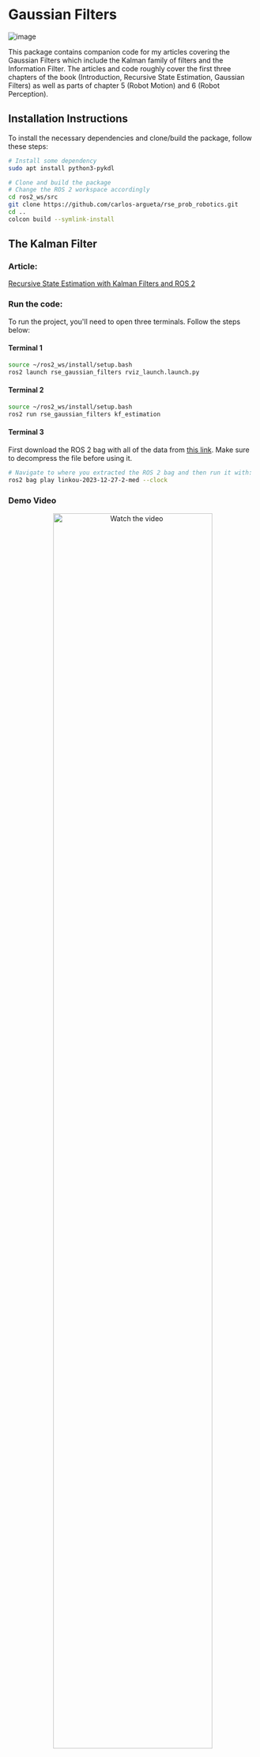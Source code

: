 # Gaussian Filters
![image](https://github.com/user-attachments/assets/7dc167fa-f68d-493b-8b64-ad75d00c681d)

This package contains companion code for my articles covering the Gaussian Filters which include the Kalman family of filters and the Information Filter. 
The articles and code roughly cover the first three chapters of the book (Introduction, Recursive State Estimation, Gaussian Filters) as well as parts of chapter 5 (Robot Motion) and 6 (Robot Perception).


## Installation Instructions

To install the necessary dependencies and clone/build the package, follow these steps:

```bash
# Install some dependency
sudo apt install python3-pykdl

# Clone and build the package
# Change the ROS 2 workspace accordingly
cd ros2_ws/src
git clone https://github.com/carlos-argueta/rse_prob_robotics.git
cd ..
colcon build --symlink-install
```

## The Kalman Filter
### Article:
[Recursive State Estimation with Kalman Filters and ROS 2](https://medium.com/@kidargueta/recursive-state-estimation-with-kalman-filters-and-ros-2-b869d3775357?source=friends_link&sk=7bfc399c3dc05e1e2143933f8c98046d
)

### Run the code:
To run the project, you'll need to open three terminals. Follow the steps below:
#### Terminal 1
```bash
source ~/ros2_ws/install/setup.bash
ros2 launch rse_gaussian_filters rviz_launch.launch.py
```

#### Terminal 2
```bash
source ~/ros2_ws/install/setup.bash
ros2 run rse_gaussian_filters kf_estimation
```

#### Terminal 3
First download the ROS 2 bag with all of the data from [this link](https://www.dropbox.com/scl/fi/tdxin6bzw01siucdv3kgv/linkou-2023-12-27-2-med.zip?rlkey=rcz93bhozjsdymcpn5dqz6rly&dl=0).
Make sure to decompress the file before using it.
```bash
# Navigate to where you extracted the ROS 2 bag and then run it with:
ros2 bag play linkou-2023-12-27-2-med --clock

```
### Demo Video
<div align="center">
  <a href="https://youtu.be/TPbO3kBygb4" target="_blank">
    <img src="https://img.youtube.com/vi/TPbO3kBygb4/0.jpg" alt="Watch the video" style="width:80%;height:auto;">
  </a>
</div>

## The Extended Kalman Filter

### Article
[Sensor Fusion with the Extended Kalman Filter in ROS 2](https://medium.com/@kidargueta/sensor-fusion-with-the-extended-kalman-filter-in-ros-2-d33dbab1829d?source=friends_link&sk=c0298555efc873e7bfecb20960f1791d
)
### Run the code:
To run the project, you'll need to open three terminals. Follow the steps below:
#### Terminal 1
```bash
source ~/ros2_ws/install/setup.bash
ros2 launch rse_gaussian_filters rviz_launch.launch.py
```

#### Terminal 2
Run one of the following commands depending on the version of the Extended Kalman Filter you want to try. There won’t be any output at first, until you play the ROS 2 bag.
```bash
source ~/ros2_ws/install/setup.bash

# Run only one of the lines below

# 3D state, basic velocity model
ros2 run rse_gaussian_filters ekf_estimation_3d_v1 

# 3D state, advanced velocity model
ros2 run rse_gaussian_filters ekf_estimation_3d_v2 

# 7D state, acceleration model, sensor fusion
ros2 run rse_gaussian_filters ekf_estimation_7d 

# 8D state, acceleration model, sensor fusion
ros2 run rse_gaussian_filters ekf_estimation_8d 
```

#### Terminal 3
First download the ROS 2 bag with all of the data from [this link](https://www.dropbox.com/scl/fi/tdxin6bzw01siucdv3kgv/linkou-2023-12-27-2-med.zip?rlkey=rcz93bhozjsdymcpn5dqz6rly&dl=0).
Make sure to decompress the file before using it.
```bash
# Navigate to where you extracted the ROS 2 bag and then run it with:
ros2 bag play linkou-2023-12-27-2-med --clock

```
### Demo Video
<div align="center">
  <a href="https://youtu.be/9p2swpHGr2w" target="_blank">
    <img src="https://img.youtube.com/vi/9p2swpHGr2w/0.jpg" alt="Watch the video" style="width:80%;height:auto;">
  </a>
</div>

## The Unscented Kalman Filter

### Article
[The Unreasonable Power of The Unscented Kalman Filter with ROS 2](https://medium.com/p/d4c97d4b4bb9/edit
)
### Run the code:
To run the project, you'll need to open three terminals. Follow the steps below:
#### Terminal 1
```bash
source ~/ros2_ws/install/setup.bash
ros2 launch rse_gaussian_filters rviz_launch.launch.py
```

#### Terminal 2
Run one of the following commands depending on the version of the Unscented Kalman Filter you want to try. There won’t be any output at first, until you play the ROS 2 bag.
```bash
source ~/ros2_ws/install/setup.bash

# Run only one of the lines below

# 3D state, basic velocity model
ros2 run rse_gaussian_filters ukf_estimation_3d_v1 

# 3D state, advanced velocity model
ros2 run rse_gaussian_filters ukf_estimation_3d_v2 

# 7D state, acceleration model, sensor fusion
ros2 run rse_gaussian_filters ukf_estimation_7d 

# 8D state, acceleration model, sensor fusion
ros2 run rse_gaussian_filters ukf_estimation_8d 
```

#### Terminal 3
First download the ROS 2 bag with all of the data from [this link](https://www.dropbox.com/scl/fi/tdxin6bzw01siucdv3kgv/linkou-2023-12-27-2-med.zip?rlkey=rcz93bhozjsdymcpn5dqz6rly&dl=0).
Make sure to decompress the file before using it.
```bash
# Navigate to where you extracted the ROS 2 bag and then run it with:
ros2 bag play linkou-2023-12-27-2-med --clock

```
### Demo Video
<div align="center">
  <a href="https://youtu.be/55coLbl0HFs" target="_blank">
    <img src="https://img.youtube.com/vi/55coLbl0HFs/0.jpg" alt="Watch the video" style="width:80%;height:auto;">
  </a>
</div>

## The Information Filter
Coming Soon!
